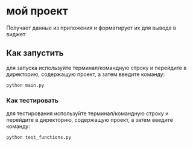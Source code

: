 # мой проект
Получает данные из приложения и форматирует их для вывода в виджет 
## Как запустить
для запуска используйте терминал/командную строку и перейдите в директорию, содержащую проект, а затем введите команду:
```
python main.py
```
### Как тестировать
для тестирования используйте терминал/командную строку и перейдите в директорию, 
содержащую проект, а затем введите команду:
```
python test_functions.py
```
